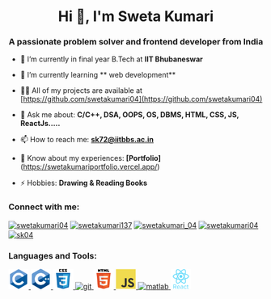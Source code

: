 <h1 align="center">Hi 👋, I'm Sweta Kumari</h1>
<h3 align="center">A passionate problem solver and frontend developer from India</h3>

- 🔭 I’m currently in final year B.Tech at **IIT Bhubaneswar**

- 🌱 I’m currently learning ** web development**

<!-- - 👯 I’m looking to collaborate on **some really cool web development projects** -->

- 👨‍💻 All of my projects are available at [https://github.com/swetakumari04](https://github.com/swetakumari04)

- 💬 Ask me about: **C/C++, DSA, OOPS, OS, DBMS, HTML, CSS, JS, ReactJs.....**

- 📫 How to reach me: **sk72@iitbbs.ac.in**

- 📄 Know about my experiences: **[Portfolio]** (https://swetakumariportfolio.vercel.app/)

- ⚡ Hobbies: **Drawing & Reading Books**

<h3 align="left">Connect with me:</h3>
<p align="left">
<a href="https://linkedin.com/in/swetakumari04" target="blank"><img align="center" src="https://raw.githubusercontent.com/rahuldkjain/github-profile-readme-generator/master/src/images/icons/Social/linked-in-alt.svg" alt="swetakumari04" height="30" width="40" /></a>
<a href="https://fb.com/swetakumari137" target="blank"><img align="center" src="https://raw.githubusercontent.com/rahuldkjain/github-profile-readme-generator/master/src/images/icons/Social/facebook.svg" alt="swetakumari137" height="30" width="40" /></a>
<a href="https://instagram.com/swetakumari_04" target="blank"><img align="center" src="https://raw.githubusercontent.com/rahuldkjain/github-profile-readme-generator/master/src/images/icons/Social/instagram.svg" alt="swetakumari_04" height="30" width="40" /></a>
<a href="https://www.leetcode.com/swetakumari04" target="blank"><img align="center" src="https://raw.githubusercontent.com/rahuldkjain/github-profile-readme-generator/master/src/images/icons/Social/leet-code.svg" alt="swetakumari04" height="30" width="40" /></a>
<a href="https://auth.geeksforgeeks.org/user/sk04" target="blank"><img align="center" src="https://raw.githubusercontent.com/rahuldkjain/github-profile-readme-generator/master/src/images/icons/Social/geeks-for-geeks.svg" alt="sk04" height="30" width="40" /></a>
</p>

<h3 align="left">Languages and Tools:</h3>
<p align="left"> <a href="https://www.cprogramming.com/" target="_blank" rel="noreferrer"> <img src="https://raw.githubusercontent.com/devicons/devicon/master/icons/c/c-original.svg" alt="c" width="40" height="40"/> </a> <a href="https://www.w3schools.com/cpp/" target="_blank" rel="noreferrer"> <img src="https://raw.githubusercontent.com/devicons/devicon/master/icons/cplusplus/cplusplus-original.svg" alt="cplusplus" width="40" height="40"/> </a> <a href="https://www.w3schools.com/css/" target="_blank" rel="noreferrer"> <img src="https://raw.githubusercontent.com/devicons/devicon/master/icons/css3/css3-original-wordmark.svg" alt="css3" width="40" height="40"/> </a> <a href="https://git-scm.com/" target="_blank" rel="noreferrer"> <img src="https://www.vectorlogo.zone/logos/git-scm/git-scm-icon.svg" alt="git" width="40" height="40"/> </a> <a href="https://www.w3.org/html/" target="_blank" rel="noreferrer"> <img src="https://raw.githubusercontent.com/devicons/devicon/master/icons/html5/html5-original-wordmark.svg" alt="html5" width="40" height="40"/> </a> <a href="https://developer.mozilla.org/en-US/docs/Web/JavaScript" target="_blank" rel="noreferrer"> <img src="https://raw.githubusercontent.com/devicons/devicon/master/icons/javascript/javascript-original.svg" alt="javascript" width="40" height="40"/> </a> <a href="https://www.mathworks.com/" target="_blank" rel="noreferrer"> <img src="https://upload.wikimedia.org/wikipedia/commons/2/21/Matlab_Logo.png" alt="matlab" width="40" height="40"/> </a> <a href="https://reactjs.org/" target="_blank" rel="noreferrer"> <img src="https://raw.githubusercontent.com/devicons/devicon/master/icons/react/react-original-wordmark.svg" alt="react" width="40" height="40"/> </a> </p>

